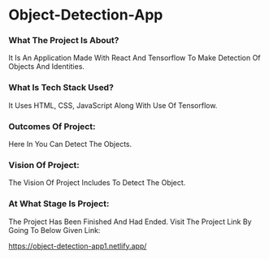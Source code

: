 # Object-Detection-App

### What The Project Is About?
It Is An Application Made With React And Tensorflow To Make Detection Of Objects And Identities.

### What Is Tech Stack Used?
It Uses HTML, CSS, JavaScript Along With Use Of Tensorflow.

### Outcomes Of Project:
Here In You Can Detect The Objects.

### Vision Of Project:
The Vision Of Project Includes To Detect The Object.

### At What Stage Is Project:
The Project Has Been Finished And Had Ended. Visit The Project Link By Going To Below Given Link:

https://object-detection-app1.netlify.app/
